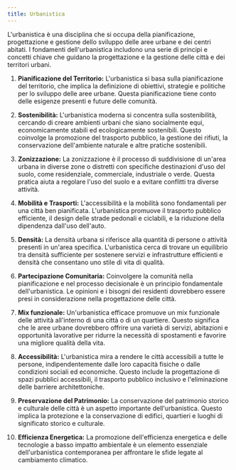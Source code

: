 ```yaml
---
title: Urbanistica
---
```

L'urbanistica è una disciplina che si occupa della pianificazione, progettazione e gestione dello sviluppo delle aree urbane e dei centri abitati. I fondamenti dell'urbanistica includono una serie di principi e concetti chiave che guidano la progettazione e la gestione delle città e dei territori urbani.

1. **Pianificazione del Territorio:** L'urbanistica si basa sulla pianificazione del territorio, che implica la definizione di obiettivi, strategie e politiche per lo sviluppo delle aree urbane. Questa pianificazione tiene conto delle esigenze presenti e future delle comunità.

2. **Sostenibilità:** L'urbanistica moderna si concentra sulla sostenibilità, cercando di creare ambienti urbani che siano socialmente equi, economicamente stabili ed ecologicamente sostenibili. Questo coinvolge la promozione del trasporto pubblico, la gestione dei rifiuti, la conservazione dell'ambiente naturale e altre pratiche sostenibili.

3. **Zonizzazione:** La zonizzazione è il processo di suddivisione di un'area urbana in diverse zone o distretti con specifiche destinazioni d'uso del suolo, come residenziale, commerciale, industriale o verde. Questa pratica aiuta a regolare l'uso del suolo e a evitare conflitti tra diverse attività.

4. **Mobilità e Trasporti:** L'accessibilità e la mobilità sono fondamentali per una città ben pianificata. L'urbanistica promuove il trasporto pubblico efficiente, il design delle strade pedonali e ciclabili, e la riduzione della dipendenza dall'uso dell'auto.

5. **Densità:** La densità urbana si riferisce alla quantità di persone o attività presenti in un'area specifica. L'urbanistica cerca di trovare un equilibrio tra densità sufficiente per sostenere servizi e infrastrutture efficienti e densità che consentano uno stile di vita di qualità.

6. **Partecipazione Comunitaria:** Coinvolgere la comunità nella pianificazione e nel processo decisionale è un principio fondamentale dell'urbanistica. Le opinioni e i bisogni dei residenti dovrebbero essere presi in considerazione nella progettazione delle città.

7. **Mix funzionale:** Un'urbanistica efficace promuove un mix funzionale delle attività all'interno di una città o di un quartiere. Questo significa che le aree urbane dovrebbero offrire una varietà di servizi, abitazioni e opportunità lavorative per ridurre la necessità di spostamenti e favorire una migliore qualità della vita.

8. **Accessibilità:** L'urbanistica mira a rendere le città accessibili a tutte le persone, indipendentemente dalle loro capacità fisiche o dalle condizioni sociali ed economiche. Questo include la progettazione di spazi pubblici accessibili, il trasporto pubblico inclusivo e l'eliminazione delle barriere architettoniche.

9. **Preservazione del Patrimonio:** La conservazione del patrimonio storico e culturale delle città è un aspetto importante dell'urbanistica. Questo implica la protezione e la conservazione di edifici, quartieri e luoghi di significato storico e culturale.

10. **Efficienza Energetica:** La promozione dell'efficienza energetica e delle tecnologie a basso impatto ambientale è un elemento essenziale dell'urbanistica contemporanea per affrontare le sfide legate al cambiamento climatico.
